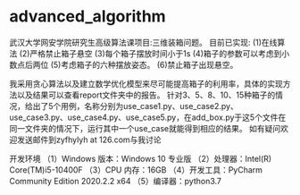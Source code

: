 # advanced_algorithm
武汉大学网安学院研究生高级算法课项目:三维装箱问题。
目前已实现:
(1)在线算法
(2)严格禁止箱子悬空
(3)每个箱子摆放时间小于1s
(4)箱子的参数可以考虑到小数点后两位
(5)考虑箱子的六种摆放姿态。
(6)禁止箱子出现悬空。

我采用贪心算法以及建立数学优化模型来尽可能提高箱子的利用率，具体的实现方法以及结果可以查看report文件夹中的报告。
针对3、5、8、10、15种箱子的情况，给出了5个用例，名称分别为use_case1.py、use_case2.py、use_case3.py、use_case4.py、use_case5.py，在add_box.py于这5个文件在同一文件夹的情况下，运行其中一个use_case就能得到相应的结果。
如有疑问欢迎发送邮件到zyfhylyh at 126.com与我讨论

开发环境
（1）Windows 版本：Windows 10 专业版 
（2）处理器：Intel(R) Core(TM)i5-10400F 
（3）CPU 内存：16GB 
（4）开发工具：PyCharm Community Edition 2020.2.2 x64 
（5）编译器：python3.7

